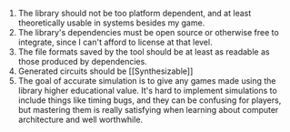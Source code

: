 1. The library should not be too platform dependent, and at least theoretically usable in systems besides my game.
2. The library's dependencies must be open source or otherwise free to integrate, since I can't afford to license at that level.
3. The file formats saved by the tool should be at least as readable as those produced by dependencies.
4. Generated circuits should be [[Synthesizable]]
5. The goal of accurate simulation is to give any games made using the library higher educational value. It's hard to implement simulations to include things like timing bugs, and they can be confusing for players, but mastering them is really satisfying when learning about computer architecture and well worthwhile.